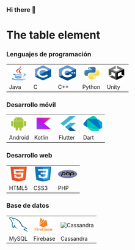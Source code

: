 

### Hi there 👋

<h1>The table element</h1>

<h3> Lenguajes de programación </h3>
<table>
  <tbody>
    <tr>
      <td><img src="https://raw.githubusercontent.com/devicons/devicon/master/icons/java/java-original.svg" width="50" height="40"></td>
      <td><img src="https://raw.githubusercontent.com/devicons/devicon/master/icons/c/c-original.svg" width="50" height="40"></td>
      <td><img src="https://raw.githubusercontent.com/devicons/devicon/master/icons/cplusplus/cplusplus-original.svg" width="50" height="40"></td>
      <td><img src="https://raw.githubusercontent.com/devicons/devicon/master/icons/python/python-original.svg" width="50" height="40"></td>
      <td><img src="https://raw.githubusercontent.com/devicons/devicon/master/icons/unity/unity-original.svg" width="50" height="40"></td>
    </tr>
    <tr>
      <td>Java</td>
      <td>C</td>
      <td>C++</td>
      <td>Python</td>
      <td>Unity</td>
    </tr>
  </tbody>
</table>
<h3> Desarrollo móvil </h3>
<table>
  
  <tr>
    <td><img src="https://raw.githubusercontent.com/devicons/devicon/master/icons/android/android-original.svg" width="50" height="40"></td>
    <td><img src="https://raw.githubusercontent.com/devicons/devicon/master/icons/kotlin/kotlin-original.svg" width="50" height="40"></td>
    <td><img src="https://raw.githubusercontent.com/devicons/devicon/master/icons/flutter/flutter-original.svg" width="50" height="40"></td>
    <td><img src="https://raw.githubusercontent.com/devicons/devicon/master/icons/dart/dart-original.svg" width="50" height="40"></td>
  </tr>
  <tr>
    <td>Android</td>
    <td>Kotlin</td>
    <td>Flutter</td>
    <td>Dart</td>
  </tr>
</table>
<h3> Desarrollo web </h3>

<table>
  <tr>
    <td><img src="https://raw.githubusercontent.com/devicons/devicon/master/icons/html5/html5-original.svg" width="50" height="40"></td>
    <td><img src="https://raw.githubusercontent.com/devicons/devicon/master/icons/css3/css3-original.svg" width="50" height="40"></td>
    <td><img src="https://raw.githubusercontent.com/devicons/devicon/master/icons/php/php-original.svg" width="50" height="40"></td>
  </tr>
  <tr>
    <td>HTML5</td>
    <td>CSS3</td>
    <td>PHP</td>
  </tr>
</table>
<h3> Base de datos</h3>
<table>

  <tr>
    <td><img src="https://raw.githubusercontent.com/devicons/devicon/master/icons/mysql/mysql-original.svg" alt="MySQL" width="50" height="40"></td>
    <td><img src="https://raw.githubusercontent.com/devicons/devicon/master/icons/firebase/firebase-plain-wordmark.svg" alt="Firebase" width="50" height="40"></td>
    <td><img src="ruta/a/tu/imagen/cassandra.png" alt="Cassandra" width="40" height="40"></td>
  </tr>
  <tr>
    <td>MySQL</td>
    <td>Firebase</td>
    <td>Cassandra</td>
  </tr>
</table>

